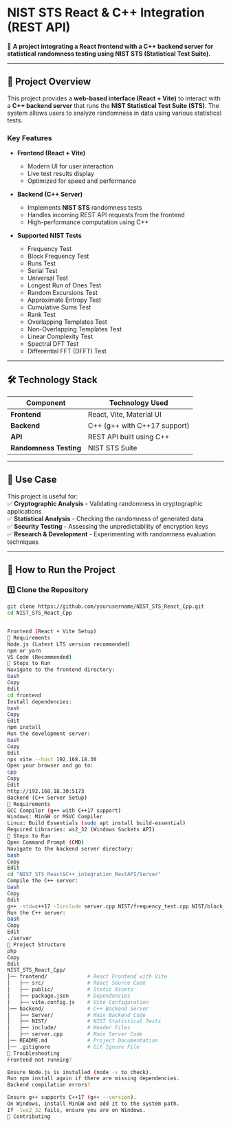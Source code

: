 # **NIST STS React & C++ Integration (REST API)**
🚀 **A project integrating a React frontend with a C++ backend server for statistical randomness testing using NIST STS (Statistical Test Suite).**  

---

## 📌 **Project Overview**
This project provides a **web-based interface (React + Vite)** to interact with a **C++ backend server** that runs the **NIST Statistical Test Suite (STS)**. The system allows users to analyze randomness in data using various statistical tests.

### **Key Features**
- **Frontend (React + Vite)**
  - Modern UI for user interaction  
  - Live test results display  
  - Optimized for speed and performance  

- **Backend (C++ Server)**
  - Implements **NIST STS** randomness tests  
  - Handles incoming REST API requests from the frontend  
  - High-performance computation using C++  

- **Supported NIST Tests**
  - Frequency Test  
  - Block Frequency Test  
  - Runs Test  
  - Serial Test  
  - Universal Test  
  - Longest Run of Ones Test  
  - Random Excursions Test  
  - Approximate Entropy Test  
  - Cumulative Sums Test  
  - Rank Test  
  - Overlapping Templates Test  
  - Non-Overlapping Templates Test  
  - Linear Complexity Test  
  - Spectral DFT Test  
  - Differential FFT (DFFT) Test  

---

## 🛠 **Technology Stack**
| Component      | Technology Used |
|---------------|----------------|
| **Frontend**  | React, Vite, Material UI |
| **Backend**   | C++ (g++ with C++17 support) |
| **API**       | REST API built using C++ |
| **Randomness Testing** | NIST STS Suite |

---

## 📌 **Use Case**
This project is useful for:  
✅ **Cryptographic Analysis** - Validating randomness in cryptographic applications  
✅ **Statistical Analysis** - Checking the randomness of generated data  
✅ **Security Testing** - Assessing the unpredictability of encryption keys  
✅ **Research & Development** - Experimenting with randomness evaluation techniques  

---

## 🚀 **How to Run the Project**  

### **1️⃣ Clone the Repository**  
```bash
git clone https://github.com/yourusername/NIST_STS_React_Cpp.git
cd NIST_STS_React_Cpp


Frontend (React + Vite Setup)
📌 Requirements
Node.js (Latest LTS version recommended)
npm or yarn
VS Code (Recommended)
📌 Steps to Run
Navigate to the frontend directory:
bash
Copy
Edit
cd frontend
Install dependencies:
bash
Copy
Edit
npm install
Run the development server:
bash
Copy
Edit
npx vite --host 192.168.18.30
Open your browser and go to:
cpp
Copy
Edit
http://192.168.18.30:5173
Backend (C++ Server Setup)
📌 Requirements
GCC Compiler (g++ with C++17 support)
Windows: MinGW or MSVC Compiler
Linux: Build Essentials (sudo apt install build-essential)
Required Libraries: ws2_32 (Windows Sockets API)
📌 Steps to Run
Open Command Prompt (CMD)
Navigate to the backend server directory:
bash
Copy
Edit
cd "NIST_STS_React&C++_integration_RestAPI/Server"
Compile the C++ server:
bash
Copy
Edit
g++ -std=c++17 -Iinclude server.cpp NIST/frequency_test.cpp NIST/block_frequency_test.cpp NIST/runs_test.cpp NIST/serial_test.cpp NIST/universal_test.cpp NIST/longestRunOfOnes_test.cpp NIST/randomexcursions_test.cpp NIST/randomexcursions_variant_test.cpp NIST/overlappingtemplates_test.cpp NIST/approximateentropy_test.cpp NIST/cumulativesums_test.cpp NIST/rank_test.cpp NIST/nonoverlappingtemplates_test.cpp NIST/linearcomplexity_test.cpp NIST/spectralDFT_test.cpp NIST/dfft.cpp NIST/IGAMC.cpp NIST/erf.cpp NIST/matrix.cpp NIST/nist_handler.cpp -o server -lws2_32
Run the C++ server:
bash
Copy
Edit
./server
📌 Project Structure
php
Copy
Edit
NIST_STS_React_Cpp/
│── frontend/             # React Frontend with Vite
│   ├── src/              # React Source Code
│   ├── public/           # Static Assets
│   ├── package.json      # Dependencies
│   ├── vite.config.js    # Vite Configuration
│── backend/              # C++ Backend Server
│   ├── Server/           # Main Backend Code
│   ├── NIST/             # NIST Statistical Tests
│   ├── include/          # Header Files
│   ├── server.cpp        # Main Server Code
│── README.md             # Project Documentation
│── .gitignore            # Git Ignore File
🎯 Troubleshooting
Frontend not running?

Ensure Node.js is installed (node -v to check).
Run npm install again if there are missing dependencies.
Backend compilation errors?

Ensure g++ supports C++17 (g++ --version).
On Windows, install MinGW and add it to the system path.
If -lws2_32 fails, ensure you are on Windows.
📌 Contributing
